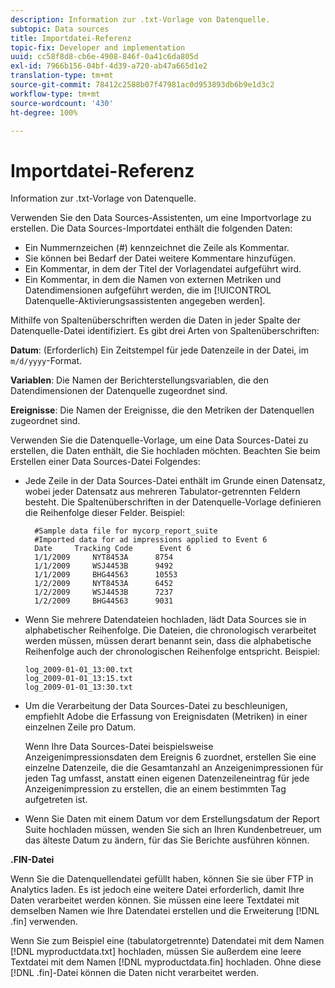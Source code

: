 ```yaml
---
description: Information zur .txt-Vorlage von Datenquelle.
subtopic: Data sources
title: Importdatei-Referenz
topic-fix: Developer and implementation
uuid: cc58f8d8-cb6e-4908-846f-0a41c6da805d
exl-id: 7966b156-04bf-4d39-a720-ab47a665d1e2
translation-type: tm+mt
source-git-commit: 78412c2588b07f47981ac0d953893db6b9e1d3c2
workflow-type: tm+mt
source-wordcount: '430'
ht-degree: 100%

---
```


# Importdatei-Referenz

Information zur .txt-Vorlage von Datenquelle.

Verwenden Sie den Data Sources-Assistenten, um eine Importvorlage zu erstellen. Die Data Sources-Importdatei enthält die folgenden Daten:

* Ein Nummernzeichen (#) kennzeichnet die Zeile als Kommentar.
* Sie können bei Bedarf der Datei weitere Kommentare hinzufügen.
* Ein Kommentar, in dem der Titel der Vorlagendatei aufgeführt wird.
* Ein Kommentar, in dem die Namen von externen Metriken und Datendimensionen aufgeführt werden, die im [!UICONTROL Datenquelle-Aktivierungsassistenten angegeben werden].

Mithilfe von Spaltenüberschriften werden die Daten in jeder Spalte der Datenquelle-Datei identifiziert. Es gibt drei Arten von Spaltenüberschriften:

**Datum**: (Erforderlich) Ein Zeitstempel für jede Datenzeile in der Datei, im `m/d/yyyy`-Format.

**Variablen**: Die Namen der Berichterstellungsvariablen, die den Datendimensionen der Datenquelle zugeordnet sind.

**Ereignisse**: Die Namen der Ereignisse, die den Metriken der Datenquellen zugeordnet sind.

Verwenden Sie die Datenquelle-Vorlage, um eine Data Sources-Datei zu erstellen, die Daten enthält, die Sie hochladen möchten. Beachten Sie beim Erstellen einer Data Sources-Datei Folgendes:

* Jede Zeile in der Data Sources-Datei enthält im Grunde einen Datensatz, wobei jeder Datensatz aus mehreren Tabulator-getrennten Feldern besteht. Die Spaltenüberschriften in der Datenquelle-Vorlage definieren die Reihenfolge dieser Felder. Beispiel:

   ```
     #Sample data file for mycorp_report_suite 
     #Imported data for ad impressions applied to Event 6
     Date     Tracking Code      Event 6 
     1/1/2009     NYT8453A      8754
     1/1/2009     WSJ4453B      9492
     1/1/2009     BHG44563      10553
     1/2/2009     NYT8453A      6452
     1/2/2009     WSJ4453B      7237
     1/2/2009     BHG44563      9031
   ```

* Wenn Sie mehrere Datendateien hochladen, lädt Data Sources sie in alphabetischer Reihenfolge. Die Dateien, die chronologisch verarbeitet werden müssen, müssen derart benannt sein, dass die alphabetische Reihenfolge auch der chronologischen Reihenfolge entspricht. Beispiel:

   ```
   log_2009-01-01_13:00.txt
   log_2009-01-01_13:15.txt
   log_2009-01-01_13:30.txt
   ```

* Um die Verarbeitung der Data Sources-Datei zu beschleunigen, empfiehlt Adobe die Erfassung von Ereignisdaten (Metriken) in einer einzelnen Zeile pro Datum.

   Wenn Ihre Data Sources-Datei beispielsweise Anzeigenimpressionsdaten dem Ereignis 6 zuordnet, erstellen Sie eine einzelne Datenzeile, die die Gesamtanzahl an Anzeigenimpressionen für jeden Tag umfasst, anstatt einen eigenen Datenzeileneintrag für jede Anzeigenimpression zu erstellen, die an einem bestimmten Tag aufgetreten ist.
* Wenn Sie Daten mit einem Datum vor dem Erstellungsdatum der Report Suite hochladen müssen, wenden Sie sich an Ihren Kundenbetreuer, um das älteste Datum zu ändern, für das Sie Berichte ausführen können.

**.FIN-Datei**

Wenn Sie die Datenquellendatei gefüllt haben, können Sie sie über FTP in Analytics laden. Es ist jedoch eine weitere Datei erforderlich, damit Ihre Daten verarbeitet werden können. Sie müssen eine leere Textdatei mit demselben Namen wie Ihre Datendatei erstellen und die Erweiterung [!DNL .fin] verwenden.

Wenn Sie zum Beispiel eine (tabulatorgetrennte) Datendatei mit dem Namen [!DNL myproductdata.txt] hochladen, müssen Sie außerdem eine leere Textdatei mit dem Namen [!DNL myproductdata.fin] hochladen. Ohne diese [!DNL .fin]-Datei können die Daten nicht verarbeitet werden.
